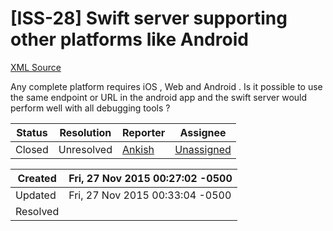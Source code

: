 # [ISS-28] Swift server supporting other platforms like Android

[XML Source](./xml/ISS-28.xml)
<p><p>Any complete platform requires iOS , Web and Android . Is it possible to use the same endpoint or URL in the android app and the swift server would perform well  with all debugging tools ?</p></p>





Status|Resolution|Reporter|Assignee
------|----------|--------|--------
Closed|Unresolved|[Ankish](Ankish)|[Unassigned]($-1)





Created|Fri, 27 Nov 2015 00:27:02 -0500
-------|--------------
Updated|Fri, 27 Nov 2015 00:33:04 -0500
Resolved|




